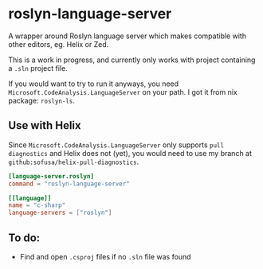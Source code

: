 # roslyn-language-server
A wrapper around Roslyn language server which makes compatible with other editors, eg. Helix or Zed.

This is a work in progress, and currently only works with project containing a `.sln` project file.

If you would want to try to run it anyways, you need `Microsoft.CodeAnalysis.LanguageServer` on your path. I got it from nix package: `roslyn-ls`.

## Use with Helix
Since `Microsoft.CodeAnalysis.LanguageServer` only supports `pull diagnostics` and Helix does not (yet), you would need to use my branch at `github:sofusa/helix-pull-diagnostics`.

```toml
[language-server.roslyn]
command = "roslyn-language-server"

[[language]]
name = "c-sharp"
language-servers = ["roslyn"]
```

## To do: 
- Find and open `.csproj` files if no `.sln` file was found
